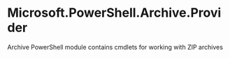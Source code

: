 # Microsoft.PowerShell.Archive.Provider
Archive PowerShell module contains cmdlets for working with ZIP archives
